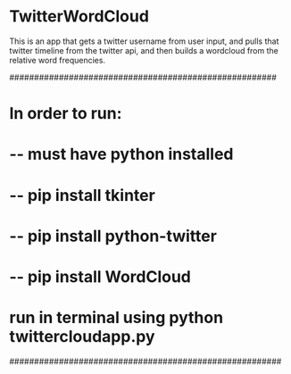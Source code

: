 # TwitterWordCloud
This is an app that gets a twitter username from user input, and pulls that twitter timeline from the twitter api, and then builds a wordcloud from the relative word frequencies.


######################################################
# In order to run:
# -- must have python installed
# -- pip install tkinter
# -- pip install python-twitter
# -- pip install WordCloud
# run in terminal using python twittercloudapp.py
#######################################################
